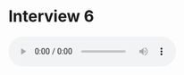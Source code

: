 # Interview 6

<audio controls>
    <source src="https://github.com/kipppunkte/kipppunkte/raw/gh-pages/assets/interviews/Interview 6.mp3" type="audio/mpeg">
    Your browser does not support the audio tag.
</audio>

